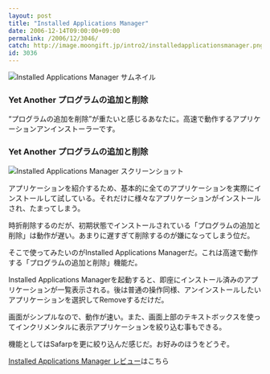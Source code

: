 ```yaml
---
layout: post
title: "Installed Applications Manager"
date: 2006-12-14T09:00:00+09:00
permalink: /2006/12/3046/
catch: http://image.moongift.jp/intro2/installedapplicationsmanager.png
id: 3036
---
```

 ![Installed Applications Manager サムネイル](http://image.moongift.jp/intro2/installedapplicationsmanager.t.png "Installed Applications Manager サムネイル")
  

### Yet Another プログラムの追加と削除
  
“プログラムの追加を削除”が重たいと感じるあなたに。高速で動作するアプリケーションアンインストーラーです。  
<!--more-->  

### Yet Another プログラムの追加と削除
  

![Installed Applications Manager スクリーンショット](http://image.moongift.jp/intro2/installedapplicationsmanager.png "Installed Applications Manager スクリーンショット")

  

アプリケーションを紹介するため、基本的に全てのアプリケーションを実際にインストールして試している。それだけに様々なアプリケーションがインストールされ、たまってしまう。

  

時折削除するのだが、初期状態でインストールされている「プログラムの追加と削除」は動作が遅い。あまりに遅すぎて削除するのが嫌になってしまう位だ。

  

そこで使ってみたいのがInstalled Applications Managerだ。これは高速で動作する「プログラムの追加と削除」機能だ。

  

Installed Applications Managerを起動すると、即座にインストール済みのアプリケーションが一覧表示される。後は普通の操作同様、アンインストールしたいアプリケーションを選択してRemoveするだけだ。

  

画面がシンプルなので、動作が速い。また、画面上部のテキストボックスを使ってインクリメンタルに表示アプリケーションを絞り込む事もできる。

  

機能としてはSafarpを更に絞り込んだ感じだ。お好みのほうをどうぞ。

  

[Installed Applications Manager レビュー](http://oss.moongift.jp/review/i-3057.html)はこちら

